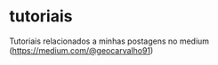 # tutoriais
Tutoriais relacionados a minhas postagens no medium (https://medium.com/@geocarvalho91)
